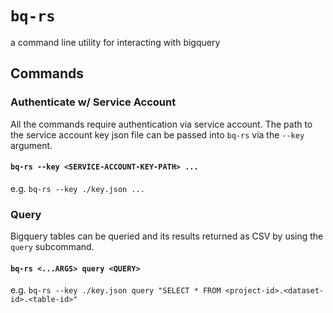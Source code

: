 # `bq-rs`

a command line utility for interacting with bigquery

## Commands

### Authenticate w/ Service Account

All the commands require authentication via service account. The path to the service account key json file can be passed into `bq-rs` via the `--key` argument.

#### `bq-rs --key <SERVICE-ACCOUNT-KEY-PATH> ...`

e.g. `bq-rs --key ./key.json ...`

### Query

Bigquery tables can be queried and its results returned as CSV by using the `query` subcommand.

#### `bq-rs <...ARGS> query <QUERY>`

e.g. `bq-rs --key ./key.json query "SELECT * FROM <project-id>.<dataset-id>.<table-id>"`
